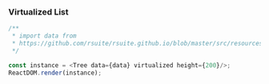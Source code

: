 ### Virtualized List

<!--start-code-->

```js
/**
 * import data from
 * https://github.com/rsuite/rsuite.github.io/blob/master/src/resources/data/city.js
 */

const instance = <Tree data={data} virtualized height={200}/>;
ReactDOM.render(instance);
```

<!--end-code-->
